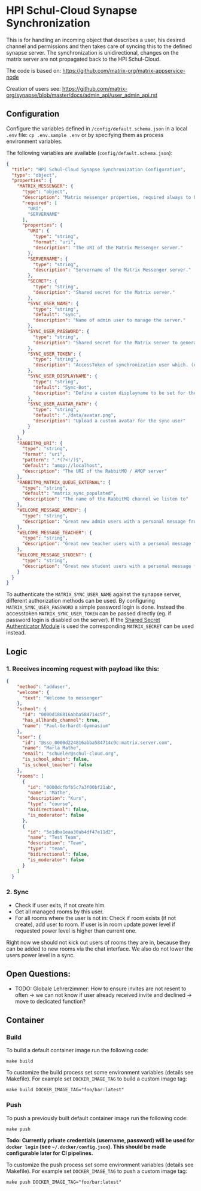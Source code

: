 # HPI Schul-Cloud Synapse Synchronization

This is for handling an incoming object that describes a user, his desired channel
and permissions and then takes care of syncing this to the defined synapse server.
The synchronization is unidirectional, changes on the matrix server are not
propagated back to the HPI Schul-Cloud.

The code is based on: https://github.com/matrix-org/matrix-appservice-node

Creation of users see: https://github.com/matrix-org/synapse/blob/master/docs/admin_api/user_admin_api.rst

## Configuration

Configure the variables defined in `/config/default.schema.json` in a local `.env` file:
`cp .env.sample .env` or by specifying them as process environment variables.

The following variables are available (`config/default.schema.json`):
```json
{
  "title": "HPI Schul-Cloud Synapse Synchronization Configuration",
  "type": "object",
  "properties": {
    "MATRIX_MESSENGER": {
      "type": "object",
      "description": "Matrix messenger properties, required always to be defined",
      "required": [
        "URI",
        "SERVERNAME"
      ],
      "properties": {
        "URI": {
          "type": "string",
          "format": "uri",
          "description": "The URI of the Matrix Messenger server."
        },
        "SERVERNAME": {
          "type": "string",
          "description": "Servername of the Matrix Messenger server."
        },
        "SECRET": {
          "type": "string",
          "description": "Shared secret for the Matrix server."
        },
        "SYNC_USER_NAME": {
          "type": "string",
          "default": "sync",
          "description": "Name of admin user to manage the server."
        },
        "SYNC_USER_PASSWORD": {
          "type": "string",
          "description": "Shared secret for the Matrix server to generate access tokens. (optional - if MATRIX_SYNC_USER_TOKEN or MATRIX_SECRET are set)"
        },
        "SYNC_USER_TOKEN": {
          "type": "string",
          "description": "AccessToken of synchronization user which. (optional - if MATRIX_SYNC_USER_PASSWORD or MATRIX_SECRET are set)"
        },
        "SYNC_USER_DISPLAYNAME": {
          "type": "string",
          "default": "Sync-Bot",
          "description": "Define a custom displayname to be set for the sync user"
        },
        "SYNC_USER_AVATAR_PATH": {
          "type": "string",
          "default": "./data/avatar.png",
          "description": "Upload a custom avatar for the sync user"
        }
      }
    },
    "RABBITMQ_URI": {
      "type": "string",
      "format": "uri",
      "pattern": ".*(?<!/)$",
      "default": "amqp://localhost",
      "description": "The URI of the RabbitMQ / AMQP server"
    },
    "RABBITMQ_MATRIX_QUEUE_EXTERNAL": {
      "type": "string",
      "default": "matrix_sync_populated",
      "description": "The name of the RabbitMQ channel we listen to"
    },
    "WELCOME_MESSAGE_ADMIN": {
      "type": "string",
      "description": "Great new admin users with a personal message from the sync bot"
    },
    "WELCOME_MESSAGE_TEACHER": {
      "type": "string",
      "description": "Great new teacher users with a personal message from the sync bot"
    },
    "WELCOME_MESSAGE_STUDENT": {
      "type": "string",
      "description": "Great new student users with a personal message from the sync bot"
    }
  }
}
``` 

To authenticate the `MATRIX_SYNC_USER_NAME` against the synapse server, different authorization methods can be used.
By configuring `MATRIX_SYNC_USER_PASSWORD` a simple password login is done.
Instead the accesstoken `MATRIX_SYNC_USER_TOKEN` can be passed directly (eg. if password login is disabled on the server).
If the [Shared Secret Authenticator Module](https://github.com/devture/matrix-synapse-shared-secret-auth) is used
the corresponding `MATRIX_SECRET` can be used instead.

## Logic

### 1. Receives incoming request with payload like this:

```json
{
    "method": "adduser",
    "welcome": {
      "text": "Welcome to messenger"
    },
    "school": {
      "id": "0000d186816abba584714c5f",
      "has_allhands_channel": true,
      "name": "Paul-Gerhardt-Gymnasium"
    },
    "user": {
      "id": "@sso_0000d224816abba584714c9c:matrix.server.com",
      "name": "Marla Mathe",
      "email": "schueler@schul-cloud.org",
      "is_school_admin": false,
      "is_school_teacher": false
    },
    "rooms": [
      {
        "id": "0000dcfbfb5c7a3f00bf21ab",
        "name": "Mathe",
        "description": "Kurs",
        "type": "course",
        "bidirectional": false,
        "is_moderator": false
      },
      {
        "id": "5e1dba1eaa30ab4df47e11d2",
        "name": "Test Team",
        "description": "Team",
        "type": "team",
        "bidirectional": false,
        "is_moderator": false
      }
    ]
  }
```

### 2. Sync

- Check if user exits, if not create him.
- Get all managed rooms by this user.
- For all rooms where the user is not in: Check if room exists (if not create), add user to room. If user is in room update power level if requested power level is higher than current one.

Right now we should not kick out users of rooms they are in, because they can be added to new rooms via the chat interface.
We also do not lower the users power level in a sync.


## Open Questions:

- TODO: Globale Lehrerzimmer: How to ensure invites are not resent to often -> we can not know if user already received invite and declined -> move to dedicated function?

## Container

### Build

To build a default container image run the following code:
```
make build
```

To customize the build process set some environment variables (details see
Makefile). For example set `DOCKER_IMAGE_TAG` to build a custom image tag:
```
make build DOCKER_IMAGE_TAG="foo/bar:latest"
```

### Push

To push a previously built default container image run the following code:
```
make push
```

**Todo: Currently private credentials (username, password) will be used for
`docker login` (see `~/.docker/config.json`). This should be made configurable
later for CI pipelines.**

To customize the push process set some environment variables (details see
Makefile). For example set `DOCKER_IMAGE_TAG` to push a custom image tag:
```
make push DOCKER_IMAGE_TAG="foo/bar:latest"
```
